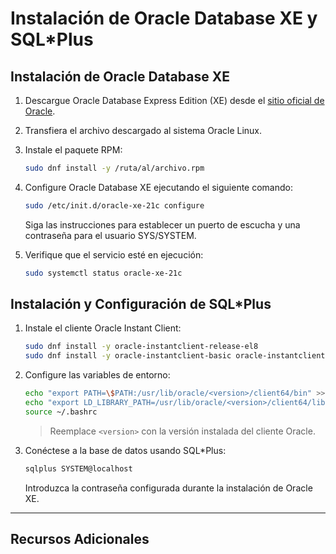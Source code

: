 # Instalación de Oracle Database XE y SQL\*Plus

## Instalación de Oracle Database XE

1. Descargue Oracle Database Express Edition (XE) desde el [sitio oficial de Oracle](https://www.oracle.com/database/technologies/appdev/xe.html).

2. Transfiera el archivo descargado al sistema Oracle Linux.

3. Instale el paquete RPM:

   ```bash
   sudo dnf install -y /ruta/al/archivo.rpm
   ```

4. Configure Oracle Database XE ejecutando el siguiente comando:

   ```bash
   sudo /etc/init.d/oracle-xe-21c configure
   ```

   Siga las instrucciones para establecer un puerto de escucha y una contraseña para el usuario SYS/SYSTEM.

5. Verifique que el servicio esté en ejecución:

   ```bash
   sudo systemctl status oracle-xe-21c
   ```

## Instalación y Configuración de SQL\*Plus

1. Instale el cliente Oracle Instant Client:

   ```bash
   sudo dnf install -y oracle-instantclient-release-el8
   sudo dnf install -y oracle-instantclient-basic oracle-instantclient-sqlplus
   ```

2. Configure las variables de entorno:

   ```bash
   echo "export PATH=\$PATH:/usr/lib/oracle/<version>/client64/bin" >> ~/.bashrc
   echo "export LD_LIBRARY_PATH=/usr/lib/oracle/<version>/client64/lib" >> ~/.bashrc
   source ~/.bashrc
   ```

   > Reemplace `<version>` con la versión instalada del cliente Oracle.

3. Conéctese a la base de datos usando SQL\*Plus:

   ```bash
   sqlplus SYSTEM@localhost
   ```

   Introduzca la contraseña configurada durante la instalación de Oracle XE.

---

## Recursos Adicionales

